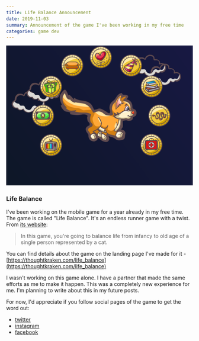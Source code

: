 ```yaml
---
title: Life Balance Announcement
date: 2019-11-03
summary: Announcement of the game I've been working in my free time
categories: game dev
---
```


![img](/images/2019-11-03-life-balance.png)

### Life Balance

I've been working on the mobile game for a year already in my free time. The game is called "Life Balance". It's an endless runner game with a twist. From [its website](https://thoughtkraken.com/life_balance):

<blockquote>
  <p>
  In this game, you're going to balance life from infancy to old age of a single person represented by a cat.
  </p>
</blockquote>

You can find details about the game on the landing page I've made for it - [https://thoughtkraken.com/life_balance](https://thoughtkraken.com/life_balance)

I wasn't working on this game alone. I have a partner that made the same efforts as me to make it happen. This was a completely new experience for me. I'm planning to write about this in my future posts.

For now, I'd appreciate if you follow social pages of the game to get the word out:
 - [twitter](https://twitter.com/thoughtkraken)
 - [instagram](https://www.instagram.com/thoughtkraken/)
 - [facebook](https://www.facebook.com/thoughtkraken)
